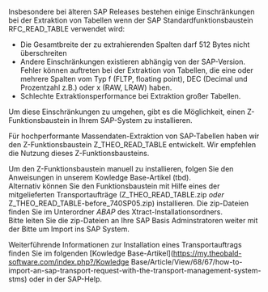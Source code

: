 Insbesondere bei älteren SAP Releases bestehen einige Einschränkungen bei der Extraktion von Tabellen wenn der SAP Standardfunktionsbaustein RFC_READ_TABLE verwendet wird:

- Die Gesamtbreite der zu extrahierenden Spalten darf 512 Bytes nicht überschreiten
- Andere Einschränkungen existieren abhängig von der SAP-Version. 
  Fehler können auftreten bei der Extraktion von Tabellen, die eine oder mehrere Spalten vom Typ f (FLTP, floating point), DEC (Decimal und Prozentzahl z.B.) oder x (RAW, LRAW) haben.
- Schlechte Extraktionsperformance bei Extraktion großer Tabellen.

Um diese Einschränkungen zu umgehen, gibt es die Möglichkeit, einen Z-Funktionsbaustein in Ihrem SAP-System zu installieren.

Für hochperformante Massendaten-Extraktion von SAP-Tabellen haben wir den Z-Funktionsbaustein Z_THEO_READ_TABLE entwickelt. 
Wir empfehlen die Nutzung dieses Z-Funktionsbausteins.

Um den Z-Funktionsbaustein manuell zu installieren, folgen Sie den Anweisungen in unserem Kowledge Base-Artikel (tbd).<br>
Alternativ können Sie den Funktionsbaustein mit Hilfe eines der mitgelieferten Transportaufträge (Z_THEO_READ_TABLE.zip *oder* Z_THEO_READ_TABLE-before_740SP05.zip) installieren. Die zip-Dateien finden Sie im Unterordner *ABAP* des Xtract-Installationsordners. <br>
Bitte leiten Sie die zip-Dateien an Ihre SAP Basis Adminstratoren weiter mit der Bitte um Import ins SAP System.

Weiterführende Informationen zur Installation eines Transportauftrags finden Sie im folgenden [Kowledge Base-Artikel](https://my.theobald-software.com/index.php?/Kowledge Base/Article/View/68/67/how-to-import-an-sap-transport-request-with-the-transport-management-system-stms) oder in der SAP-Help.



